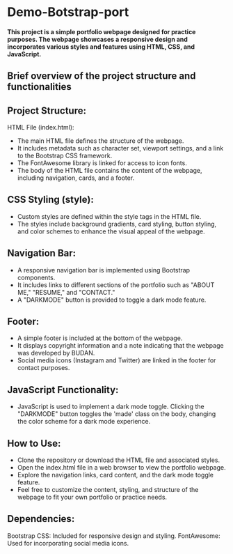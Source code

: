 # Demo-Botstrap-port

#### This project is a simple portfolio webpage designed for practice purposes. The webpage showcases a responsive design and incorporates various styles and features using HTML, CSS, and JavaScript.

##  Brief overview of the project structure and functionalities



## Project Structure:

 HTML File (index.html):

- The main HTML file defines the structure of the webpage.
- It includes metadata such as character set, viewport settings, and a link to the Bootstrap CSS framework.
- The FontAwesome library is linked for access to icon fonts.
- The body of the HTML file contains the content of the webpage, including navigation, cards, and a footer.

## CSS Styling (style):

- Custom styles are defined within the style tags in the HTML file.
- The styles include background gradients, card styling, button styling, and color schemes to enhance the visual appeal of the webpage.

## Navigation Bar:

- A responsive navigation bar is implemented using Bootstrap components.
- It includes links to different sections of the portfolio such as "ABOUT ME," "RESUME," and "CONTACT."
- A "DARKMODE" button is provided to toggle a dark mode feature.

## Footer:

- A simple footer is included at the bottom of the webpage.
- It displays copyright information and a note indicating that the webpage was developed by BUDAN.
- Social media icons (Instagram and Twitter) are linked in the footer for contact purposes.

## JavaScript Functionality:

- JavaScript is used to implement a dark mode toggle. Clicking the "DARKMODE" button toggles the 'made' class on the body, changing the color scheme for a dark mode experience.


## How to Use:
- Clone the repository or download the HTML file and associated styles.
- Open the index.html file in a web browser to view the portfolio webpage.
- Explore the navigation links, card content, and the dark mode toggle feature.
- Feel free to customize the content, styling, and structure of the webpage to fit your own portfolio or practice needs.

## Dependencies:
Bootstrap CSS: Included for responsive design and styling.
FontAwesome: Used for incorporating social media icons.